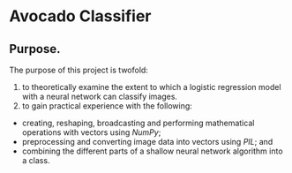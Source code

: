 # Avocado Classifier

## Purpose.

The purpose of this project is twofold: 
1. to theoretically examine the extent to which a logistic regression model with a neural network can classify images. 
2. to gain practical experience with the following: 
  - creating, reshaping, broadcasting and performing mathematical operations with vectors using *NumPy*;
  - preprocessing and converting image data into vectors using *PIL*; and
  - combining the different parts of a shallow neural network algorithm into a class.

